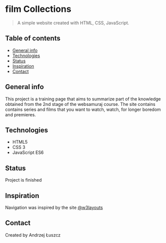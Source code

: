 # film Collections	

> A simple website created with HTML, CSS, JavaScript.

## Table of contents

- [General info](#general-info)
- [Technologies](#technologies)
- [Status](#status)
- [Inspiration](#inspiration)
- [Contact](#contact)

## General info

This project is a training page that aims to summarize part of the knowledge obtained from the 2nd stage of the websamuraj course. The site contains contains series and films that you want to watch, watch, for longer boredom and premieres.

## Technologies

- HTML5
- CSS 3
- JavaScript ES6

## Status

Project is finished 

## Inspiration

Navigation was inspired by the site [@w3layouts](<https://p.w3layouts.com/demos_new/template_demo/07-03-2018/beverages-demo_Free/883271017/web/index.html>)

## Contact

Created by Andrzej Łuszcz
